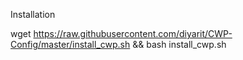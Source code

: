 Installation

wget https://raw.githubusercontent.com/diyarit/CWP-Config/master/install_cwp.sh && bash install_cwp.sh

